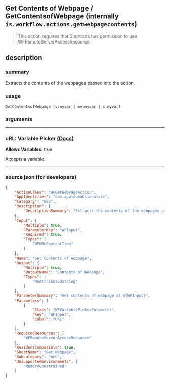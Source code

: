 
## Get Contents of Webpage / GetContentsofWebpage (internally `is.workflow.actions.getwebpagecontents`)

> This action requires that Shortcuts has permission to use WFRemoteServerAccessResource.


## description

### summary

Extracts the contents of the webpages passed into the action.


### usage
```
GetContentsofWebpage (v:myvar | mv:myvar | s:myvar)
```

### arguments

---

### uRL: Variable Picker [(Docs)](https://pfgithub.github.io/shortcutslang/gettingstarted#variable-picker-fields)
**Allows Variables**: true



Accepts a variable.

---

### source json (for developers)

```json
{
	"ActionClass": "WFGetWebPageAction",
	"AppIdentifier": "com.apple.mobilesafari",
	"Category": "Web",
	"Description": {
		"DescriptionSummary": "Extracts the contents of the webpages passed into the action."
	},
	"Input": {
		"Multiple": true,
		"ParameterKey": "WFInput",
		"Required": true,
		"Types": [
			"WFURLContentItem"
		]
	},
	"Name": "Get Contents of Webpage",
	"Output": {
		"Multiple": true,
		"OutputName": "Contents of Webpage",
		"Types": [
			"NSAttributedString"
		]
	},
	"ParameterSummary": "Get contents of webpage at ${WFInput}",
	"Parameters": [
		{
			"Class": "WFVariablePickerParameter",
			"Key": "WFInput",
			"Label": "URL"
		}
	],
	"RequiredResources": [
		"WFRemoteServerAccessResource"
	],
	"ResidentCompatible": true,
	"ShortName": "Get Webpage",
	"Subcategory": "Web",
	"UnsupportedEnvironments": [
		"MemoryConstrained"
	]
}
```
